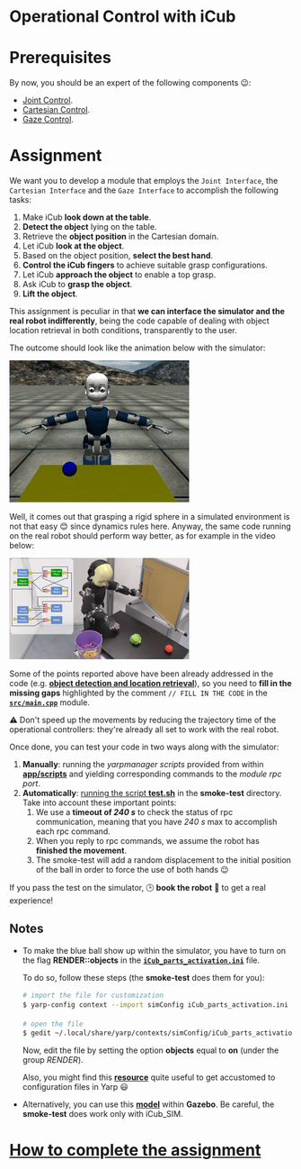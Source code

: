 Operational Control with iCub
=============================

# Prerequisites
By now, you should be an expert of the following components :wink::
- [Joint Control](http://wiki.icub.org/iCub/main/dox/html/icub_motor_control_tutorial.html).
- [Cartesian Control](http://wiki.icub.org/iCub/main/dox/html/icub_cartesian_interface.html).
- [Gaze Control](http://wiki.icub.org/iCub/main/dox/html/icub_gaze_interface.html).

# Assignment
We want you to develop a module that employs the `Joint Interface`, the `Cartesian Interface`
and the `Gaze Interface` to accomplish the following tasks:

1. Make iCub **look down at the table**.
1. **Detect the object** lying on the table.
1. Retrieve the **object position** in the Cartesian domain.
1. Let iCub **look at the object**.
1. Based on the object position, **select the best hand**.
1. **Control the iCub fingers** to achieve suitable grasp configurations.
1. Let iCub **approach the object** to enable a top grasp.
1. Ask iCub to **grasp the object**.
1. **Lift the object**.

This assignment is peculiar in that **we can interface the simulator and the real robot indifferently**,
being the code capable of dealing with object location retrieval in both conditions, transparently to the user.

The outcome should look like the animation below with the simulator:

![grasp-it](/misc/grasp-it.gif)

Well, it comes out that grasping a rigid sphere in a simulated environment
is not that easy :blush: since dynamics rules here.
Anyway, the same code running on the real robot should perform way better,
as for example in the video below:

[![real-robot](/misc/real-robot.png)](https://www.youtube.com/watch?v=rITQlGuXXOw)

Some of the points reported above have been already addressed in the code (e.g. [**object detection and location retrieval**](./src/helpers.h#L22)), so you need to **fill in the missing gaps** highlighted by the comment `// FILL IN THE CODE` in the [**`src/main.cpp`**](./src/main.cpp) module.

:warning: Don't speed up the movements by reducing the trajectory time of the operational controllers: they're already all set to work with the real robot.

Once done, you can test your code in two ways along with the simulator:

1. **Manually**: running the _yarpmanager scripts_ provided from within [**app/scripts**](./app/scripts) and yielding corresponding commands to the _module rpc port_.
1. **Automatically**: [running the script **test.sh**](https://github.com/vvv-school/vvv-school.github.io/blob/master/instructions/how-to-run-smoke-tests.md) in the **smoke-test** directory. Take into account these important points:
    1. We use a **timeout of _240 s_** to check the status of rpc communication, meaning that you have _240 s_ max to accomplish each rpc command.
    1. When you reply to rpc commands, we assume the robot has **finished the movement**.
    1. The smoke-test will add a random displacement to the initial position of the ball in order to force the use of both hands :wink:

If you pass the test on the simulator, :clock3: **book the robot** :robot: to get a real experience!

## Notes
- To make the blue ball show up within the simulator, you have to turn on the
flag **RENDER::objects** in the [**`iCub_parts_activation.ini`**](https://github.com/robotology/icub-main/blob/master/app/simConfig/conf/iCub_parts_activation.ini#L28) file.

    To do so, follow these steps (the **smoke-test** does them for you):
    ```sh
    # import the file for customization
    $ yarp-config context --import simConfig iCub_parts_activation.ini

    # open the file
    $ gedit ~/.local/share/yarp/contexts/simConfig/iCub_parts_activation.ini
    ```
    Now, edit the file by setting the option **objects** equal to **on** (under the group _RENDER_).

    Also, you might find this [**resource**](https://github.com/robotology/QA/issues/42) quite useful to get accustomed to configuration files in Yarp :smiley:
- Alternatively, you can use this [**model**](https://github.com/robotology-playground/icub-gazebo-wholebody/tree/master/worlds/iCub_and_Table) within **Gazebo**. Be careful, the **smoke-test** does work only with iCub_SIM.

# [How to complete the assignment](https://github.com/vvv-school/vvv-school.github.io/blob/master/instructions/how-to-complete-assignments.md)
